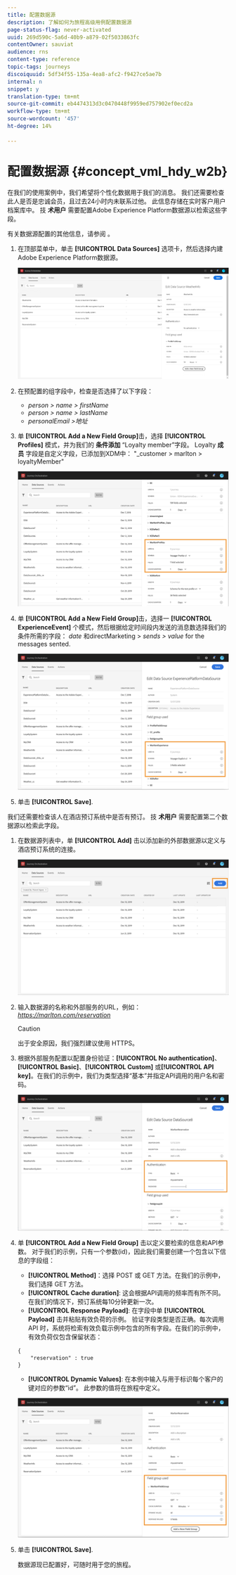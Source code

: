 ```yaml
---
title: 配置数据源
description: 了解如何为旅程高级用例配置数据源
page-status-flag: never-activated
uuid: 269d590c-5a6d-40b9-a879-02f5033863fc
contentOwner: sauviat
audience: rns
content-type: reference
topic-tags: journeys
discoiquuid: 5df34f55-135a-4ea8-afc2-f9427ce5ae7b
internal: n
snippet: y
translation-type: tm+mt
source-git-commit: eb4474313d3c0470448f9959ed757902ef0ecd2a
workflow-type: tm+mt
source-wordcount: '457'
ht-degree: 14%

---
```



# 配置数据源 {#concept_vml_hdy_w2b}

在我们的使用案例中，我们希望将个性化数据用于我们的消息。 我们还需要检查此人是否是忠诚会员，且过去24小时内未联系过他。 此信息存储在实时客户用户档案库中。 技 **术用户** 需要配置Adobe Experience Platform数据源以检索这些字段。

有关数据源配置的其他信息，请参阅 [](../datasource/about-data-sources.md)。

1. 在顶部菜单中，单击 **[!UICONTROL Data Sources]** 选项卡，然后选择内建Adobe Experience Platform数据源。

   ![](../assets/journey23.png)

1. 在预配置的组字段中，检查是否选择了以下字段：

   * _person > name > firstName_
   * _person > name > lastName_
   * _personalEmail >地址_

1. 单 **[!UICONTROL Add a New Field Group]**&#x200B;击，选择 **[!UICONTROL Profiles]** 模式，并为我们的 **条件添加** “Loyalty member”字段。 Loyalty **成员** 字段是自定义字段，已添加到XDM中： &quot;_customer > marlton > loyaltyMember&quot;

   ![](../assets/journeyuc2_6.png)

1. 单 **[!UICONTROL Add a New Field Group]**&#x200B;击，选择一 **[!UICONTROL ExperienceEvent]** 个模式，然后根据给定时间段内发送的消息数选择我们的条件所需的字段： _date_ 和directMarketing > _sends > value_ for the messages sented.

   ![](../assets/journeyuc2_7.png)

1. 单击 **[!UICONTROL Save]**.

我们还需要检查该人在酒店预订系统中是否有预订。 技 **术用户** 需要配置第二个数据源以检索此字段。

1. 在数据源列表中，单 **[!UICONTROL Add]** 击以添加新的外部数据源以定义与酒店预订系统的连接。

   ![](../assets/journeyuc2_9.png)

1. 输入数据源的名称和外部服务的URL，例如： _https://marlton.com/reservation_

   >[!CAUTION]
   >
   >出于安全原因，我们强烈建议使用 HTTPS。

1. 根据外部服务配置以配置身份验证：**[!UICONTROL No authentication]**、**[!UICONTROL Basic]**、**[!UICONTROL Custom]** 或&#x200B;**[!UICONTROL API key]**。在我们的示例中，我们为类型选择“基本”并指定API调用的用户名和密码。

   ![](../assets/journeyuc2_10.png)

1. 单 **[!UICONTROL Add a New Field Group]** 击以定义要检索的信息和API参数。 对于我们的示例，只有一个参数(id)，因此我们需要创建一个包含以下信息的字段组：

   * **[!UICONTROL Method]**：选择 POST 或 GET 方法。在我们的示例中，我们选择 GET 方法。
   * **[!UICONTROL Cache duration]**: 这会根据API调用的频率而有所不同。 在我们的情况下，预订系统每10分钟更新一次。
   * **[!UICONTROL Response Payload]**: 在字段中单 **[!UICONTROL Payload]** 击并粘贴有效负荷的示例。 验证字段类型是否正确。每次调用 API 时，系统将检索有效负载示例中包含的所有字段。在我们的示例中，有效负荷仅包含保留状态：

   ```
   {
       "reservation" : true
   }
   ```

   * **[!UICONTROL Dynamic Values]**: 在本例中输入与用于标识每个客户的键对应的参数“id”。 此参数的值将在旅程中定义。

   ![](../assets/journeyuc2_11.png)

1. 单击 **[!UICONTROL Save]**.

   数据源现已配置好，可随时用于您的旅程。
